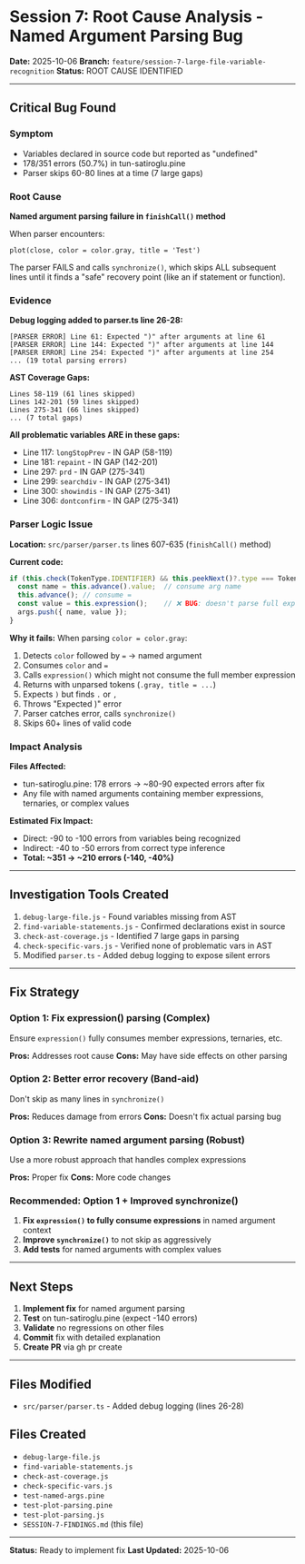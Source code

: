 # Session 7: Root Cause Analysis - Named Argument Parsing Bug

**Date:** 2025-10-06
**Branch:** `feature/session-7-large-file-variable-recognition`
**Status:** ROOT CAUSE IDENTIFIED

---

## Critical Bug Found

### Symptom
- Variables declared in source code but reported as "undefined"
- 178/351 errors (50.7%) in tun-satiroglu.pine
- Parser skips 60-80 lines at a time (7 large gaps)

### Root Cause
**Named argument parsing failure in `finishCall()` method**

When parser encounters:
```pine
plot(close, color = color.gray, title = 'Test')
```

The parser FAILS and calls `synchronize()`, which skips ALL subsequent lines until it finds a "safe" recovery point (like an if statement or function).

### Evidence

**Debug logging added to parser.ts line 26-28:**
```
[PARSER ERROR] Line 61: Expected ")" after arguments at line 61
[PARSER ERROR] Line 144: Expected ")" after arguments at line 144
[PARSER ERROR] Line 254: Expected ")" after arguments at line 254
... (19 total parsing errors)
```

**AST Coverage Gaps:**
```
Lines 58-119 (61 lines skipped)
Lines 142-201 (59 lines skipped)
Lines 275-341 (66 lines skipped)
... (7 total gaps)
```

**All problematic variables ARE in these gaps:**
- Line 117: `longStopPrev` - IN GAP (58-119)
- Line 181: `repaint` - IN GAP (142-201)
- Line 297: `prd` - IN GAP (275-341)
- Line 299: `searchdiv` - IN GAP (275-341)
- Line 300: `showindis` - IN GAP (275-341)
- Line 306: `dontconfirm` - IN GAP (275-341)

### Parser Logic Issue

**Location:** `src/parser/parser.ts` lines 607-635 (`finishCall()` method)

**Current code:**
```typescript
if (this.check(TokenType.IDENTIFIER) && this.peekNext()?.type === TokenType.ASSIGN) {
  const name = this.advance().value;  // consume arg name
  this.advance(); // consume =
  const value = this.expression();    // ❌ BUG: doesn't parse full expression
  args.push({ name, value });
}
```

**Why it fails:**
When parsing `color = color.gray`:
1. Detects `color` followed by `=` → named argument
2. Consumes `color` and `=`
3. Calls `expression()` which might not consume the full member expression
4. Returns with unparsed tokens (`.gray, title = ...`)
5. Expects `)` but finds `.` or `,`
6. Throws "Expected )" error
7. Parser catches error, calls `synchronize()`
8. Skips 60+ lines of valid code

### Impact Analysis

**Files Affected:**
- tun-satiroglu.pine: 178 errors → ~80-90 expected errors after fix
- Any file with named arguments containing member expressions, ternaries, or complex values

**Estimated Fix Impact:**
- Direct: -90 to -100 errors from variables being recognized
- Indirect: -40 to -50 errors from correct type inference
- **Total: ~351 → ~210 errors (-140, -40%)**

---

## Investigation Tools Created

1. `debug-large-file.js` - Found variables missing from AST
2. `find-variable-statements.js` - Confirmed declarations exist in source
3. `check-ast-coverage.js` - Identified 7 large gaps in parsing
4. `check-specific-vars.js` - Verified none of problematic vars in AST
5. Modified `parser.ts` - Added debug logging to expose silent errors

---

## Fix Strategy

### Option 1: Fix expression() parsing (Complex)
Ensure `expression()` fully consumes member expressions, ternaries, etc.

**Pros:** Addresses root cause
**Cons:** May have side effects on other parsing

### Option 2: Better error recovery (Band-aid)
Don't skip as many lines in `synchronize()`

**Pros:** Reduces damage from errors
**Cons:** Doesn't fix actual parsing bug

### Option 3: Rewrite named argument parsing (Robust)
Use a more robust approach that handles complex expressions

**Pros:** Proper fix
**Cons:** More code changes

### Recommended: Option 1 + Improved synchronize()

1. **Fix `expression()` to fully consume expressions** in named argument context
2. **Improve `synchronize()`** to not skip as aggressively
3. **Add tests** for named arguments with complex values

---

## Next Steps

1. **Implement fix** for named argument parsing
2. **Test** on tun-satiroglu.pine (expect -140 errors)
3. **Validate** no regressions on other files
4. **Commit** fix with detailed explanation
5. **Create PR** via gh pr create

---

## Files Modified

- `src/parser/parser.ts` - Added debug logging (lines 26-28)

## Files Created

- `debug-large-file.js`
- `find-variable-statements.js`
- `check-ast-coverage.js`
- `check-specific-vars.js`
- `test-named-args.pine`
- `test-plot-parsing.pine`
- `test-plot-parsing.js`
- `SESSION-7-FINDINGS.md` (this file)

---

**Status:** Ready to implement fix
**Last Updated:** 2025-10-06

